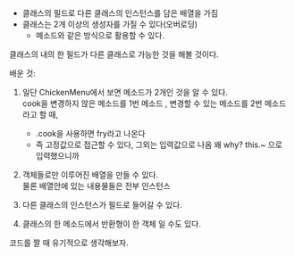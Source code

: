 - 클래스의 필드로 다른 클래스의 인스턴스를 담은 배열을 가짐
- 클래스는 2개 이상의 생성자를 가질 수 있다(오버로딩)
  - 메소드와 같은 방식으로 활용할 수 있다.

클래스의 내의 한 필드가 다른 클래스로 가능한 것을 해볼 것이다.


배운 것:    
1. 일단 ChickenMenu에서 보면 메소드가 2개인 것을 알 수 있다.<br>
cook을 변경하지 않은 메소드를 1번 메소드 , 변경할 수 있는 메소드를
  2번 메소드라고 할 때,
      - .cook을 사용하면 fry라고 나온다 
      - 즉 고정값으로 접근할 수 있다, 그외는 입력값으로 나옴
      왜 why?  this.~ 으로 입력했으니까


2. 객체들로만 이루어진 배열을 만들 수 있다.  
물론 배열안에 있는 내용물들은 전부 인스턴스
3. 다른 클래스의 인스턴스가 필드로 들어갈 수 있다.
4. 클래스의 한 메소드에서 반환형이 한 객체 일 수도 있다.

코드를 짤 때 유기적으로 생각해보자.
